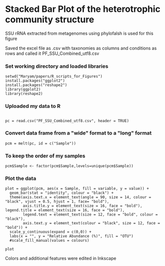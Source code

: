 # Stacked Bar Plot of the heterotrophic community structure 
SSU rRNA extracted from metagenomes using phylofalsh is used for this figure

Saved the excel file as .csv with taxonomies as columns and conditions as rows and called it PF_SSU_Combined_utf8.csv

### Set working directory and loaded libraries 

```
setwd("Maryam/papers/R_scripts_for_Figures")
install.packages("ggplot2")
install.packages("reshape2")
library(ggplot2)
library(reshape2)

```
### Uploaded my data to R
```

pc = read.csv("PF_SSU_Combined_utf8.csv", header = TRUE)

```

### Convert data frame from a "wide" format to a "long" format
```
pcm = melt(pc, id = c("Sample"))
```


### To keep the order of my samples
```
pcm$Sample <- factor(pcm$Sample,levels=unique(pcm$Sample))
```
### Plot the data

```
plot = ggplot(pcm, aes(x = Sample, fill = variable, y = value)) + 
  geom_bar(stat = "identity", colour = "black") + 
  theme(axis.text.x = element_text(angle = 90, size = 14, colour = "black", vjust = 0.5, hjust = 1, face= "bold"), 
        axis.title.y = element_text(size = 16, face = "bold"), legend.title = element_text(size = 16, face = "bold"), 
        legend.text = element_text(size = 12, face = "bold", colour = "black"), 
        axis.text.y = element_text(colour = "black", size = 12, face = "bold")) + 
  scale_y_continuous(expand = c(0,0)) + 
  labs(x = "", y = "Relative Abundance (%)", fill = "OTU") 
  #scale_fill_manual(values = colours)

plot

```
Colors and additional features were edited in Inkscape